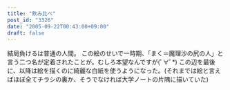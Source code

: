 ```yaml
---
title: "飲み比べ"
post_id: "3326"
date: "2005-09-22T00:43:00+09:00"
draft: false
---
```



結局負けるは普通の人間。 この絵のせいで一時期、「まく＝魔理沙の尻の人」と言う二つ名が定着されたことが。むしろ本望なんですが(ﾟ∀ﾟ*)  この辺を最後に、以降は絵を描くのに綺麗な白紙を使うようになった。(それまでは絵と言えばほぼ全てチラシの裏か、そうでなければ大学ノートの片隅に描いていた)
